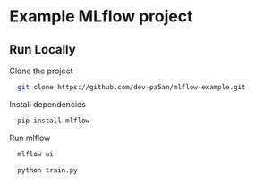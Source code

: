 # Example MLflow project


## Run Locally

Clone the project

```bash
  git clone https://github.com/dev-pa5an/mlflow-example.git
```

Install dependencies

```bash
  pip install mlflow
```

Run mlflow

```bash
  mlflow ui
```
```bash
  python train.py
```

